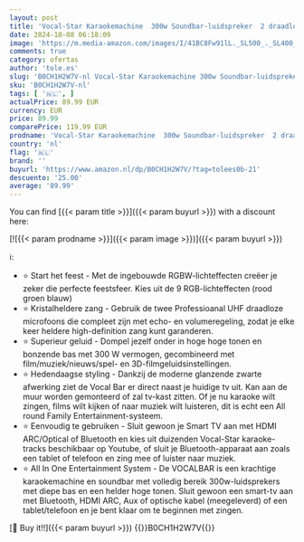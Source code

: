 ```yaml
---
layout: post
title: 'Vocal-Star Karaokemachine  300w Soundbar-luidspreker  2 draadloze UHF-microfoons  lichteffecten  HDMI ARC  BT  AUX  optisch  alles-in-één entertainmentsysteem'
date: 2024-10-08 06:18:09
image: 'https://m.media-amazon.com/images/I/41BC8Fw91lL._SL500_._SL400_.jpg'
comments: true
category: ofertas
author: 'tole.es'
slug: 'B0CH1H2W7V-nl Vocal-Star Karaokemachine 300w Soundbar-luidspreker 2...'
sku: 'B0CH1H2W7V-nl'
tags: [ '🇳🇱', ]
actualPrice: 89.99 EUR
currency: EUR
price: 89.99
comparePrice: 119.99 EUR
prodname: 'Vocal-Star Karaokemachine  300w Soundbar-luidspreker  2 draadloze UHF-microfoons  lichteffecten  HDMI ARC  BT  AUX  optisch  alles-in-één entertainmentsysteem'
country: 'nl'
flag: '🇳🇱'
brand: ''
buyurl: 'https://www.amazon.nl/dp/B0CH1H2W7V/?tag=tolees0b-21'
descuento: '25.00'
average: '89.99'
---
```


You can find [{{< param title >}}]({{< param buyurl >}}) with a discount here:

[![{{< param prodname >}}]({{< param image >}})]({{< param buyurl >}})

ℹ️:

- ⭐ Start het feest - Met de ingebouwde RGBW-lichteffecten creëer je zeker die perfecte feestsfeer. Kies uit de 9 RGB-lichteffecten (rood groen blauw)
- ⭐ Kristalheldere zang - Gebruik de twee Professioanal UHF draadloze microfoons die compleet zijn met echo- en volumeregeling, zodat je elke keer heldere high-definition zang kunt garanderen.
- ⭐ Superieur geluid - Dompel jezelf onder in hoge hoge tonen en bonzende bas met 300 W vermogen, gecombineerd met film/muziek/nieuws/spel- en 3D-filmgeluidsinstellingen.
- ⭐ Hedendaagse styling - Dankzij de moderne glanzende zwarte afwerking ziet de Vocal Bar er direct naast je huidige tv uit. Kan aan de muur worden gemonteerd of zal tv-kast zitten. Of je nu karaoke wilt zingen, films wilt kijken of naar muziek wilt luisteren, dit is echt een All round Family Entertainment-systeem.
- ⭐ Eenvoudig te gebruiken - Sluit gewoon je Smart TV aan met HDMI ARC/Optical of Bluetooth en kies uit duizenden Vocal-Star karaoke-tracks beschikbaar op Youtube, of sluit je Bluetooth-apparaat aan zoals een tablet of telefoon en zing mee of luister naar muziek.
- ⭐ All In One Entertainment System - De VOCALBAR is een krachtige karaokemachine en soundbar met volledig bereik 300w-luidsprekers met diepe bas en een helder hoge tonen. Sluit gewoon een smart-tv aan met Bluetooth, HDMI ARC, Aux of optische kabel (meegeleverd) of een tablet/telefoon en je bent klaar om te beginnen met zingen.

[🛒 Buy it!!]({{< param buyurl >}})
{{<world>}}B0CH1H2W7V{{</world>}}
